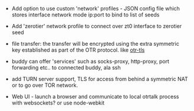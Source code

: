 * Add option to use custom 'network' profiles - JSON config file which stores
    interface
    network mode
    ip:port to bind to
    list of seeds

* Add 'zerotier' network profile to connect over zt0 interface to zerotier seed

* file transfer: the transfer will be encrypted using the extra symmetric key established as part of the OTR protocol.
  like [otr-tls](https://github.com/mnaamani/otr-tls)

* buddy can offer 'services' such as socks-proxy, http-proxy, port forwarding etc.. to connected buddy, ala ssh

* add TURN server support, TLS for access from behind a symmetric NAT or to go over TOR network.

* Web UI - launch a browser and communicate to local otrtalk process with websockets?
  or use node-webkit
